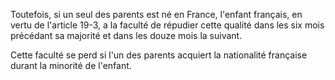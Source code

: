 Toutefois, si un seul des parents est né en France, l'enfant français, en vertu de l'article 19-3, a la faculté de répudier cette qualité dans les six mois précédant sa majorité et dans les douze mois la suivant.

Cette faculté se perd si l'un des parents acquiert la nationalité française durant la minorité de l'enfant.

